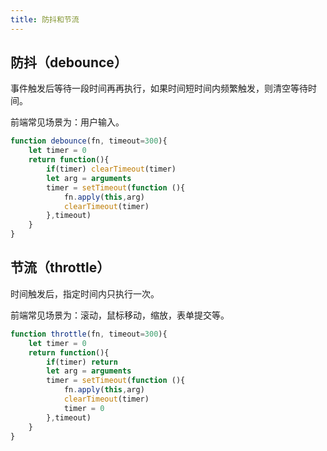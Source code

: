 ```yaml
---
title: 防抖和节流
---
```


## 防抖（debounce）

事件触发后等待一段时间再再执行，如果时间短时间内频繁触发，则清空等待时间。

前端常见场景为：用户输入。

```js
function debounce(fn, timeout=300){
    let timer = 0
    return function(){
        if(timer) clearTimeout(timer)
        let arg = arguments
        timer = setTimeout(function (){
            fn.apply(this,arg)
            clearTimeout(timer)
        },timeout)
    }
}
```

## 节流（throttle）

时间触发后，指定时间内只执行一次。

前端常见场景为：滚动，鼠标移动，缩放，表单提交等。

```js
function throttle(fn, timeout=300){
    let timer = 0
    return function(){
        if(timer) return
        let arg = arguments
        timer = setTimeout(function (){
            fn.apply(this,arg)
            clearTimeout(timer)
            timer = 0
        },timeout)
    }
}
```